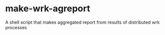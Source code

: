 # make-wrk-agreport
A shell script that makes aggregated report from results of distributed wrk processes
